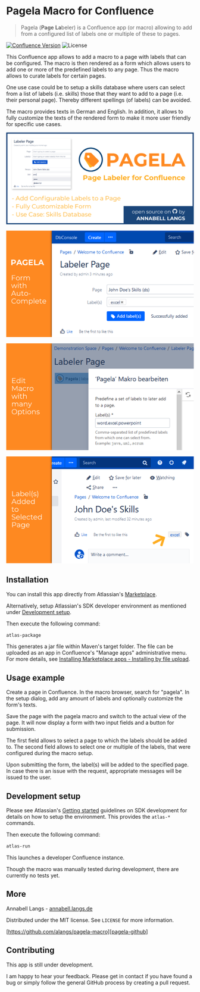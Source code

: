 # Pagela Macro for Confluence
> Pagela (**Page** **La**beler) is a Confluence app (or macro) allowing to add from a configured list of labels one or multiple of these to pages. 

[![Confluence Version][conf-image]][conf-url] ![License][license-image]

This Confluence app allows to add a macro to a page with labels that can be configured. The macro is then rendered as a form which allows users to add one or more of the predefined labels to any page.
Thus the macro allows to curate labels for certain pages. 

One use case could be to setup a skills database where users can select from a list of labels (i.e. skills) those that they want to add to a page (i.e. their personal page). Thereby different spellings (of labels) can be avoided.

The macro provides texts in German and English. In addition, it allows to fully customize the texts of the rendered form to make it more user friendly for specific use cases.

![Pagela-Banner](src/main/resources/images/pluginBanner.png)

![Pagela-Form1](src/main/resources/images/highlight1_cropped.png)

![Pagela-Form2](src/main/resources/images/highlight2_cropped.png)

![Pagela-Form3](src/main/resources/images/highlight3_cropped.png)

## Installation

You can install this app directly from Atlassian's [Marketplace][pagela-marketplace].

Alternatively, setup Atlassian's SDK developer environment as mentioned under [Development setup](#dev).

Then execute the following command:

```sh
atlas-package
```

This generates a jar file within Maven's target folder. The file can be uploaded as an app in Confluence's "Manage apps" administrative menu. For more details, see [Installing Marketplace apps - Installing by file upload][conf-install-app].

## Usage example

Create a page in Confluence. In the macro browser, search for "pagela". In the setup dialog, add any amount of labels and optionally customize the form's texts.

Save the page with the pagela macro and switch to the actual view of the page. It will now display a form with two input fields and a button for submission.

The first field allows to select a page to which the labels should be added to. The second field allows to select one or multiple of the labels, that were configured during the macro setup.

Upon submitting the form, the label(s) will be added to the specified page. In case there is an issue with the request, appropriate messages will be issued to the user.

## <a name="dev"></a>Development setup

Please see Atlassian's [Getting started][conf-dev] guidelines on SDK development for details on how to setup the environment. This provides the ```atlas-*``` commands.

Then execute the following command:

```sh
atlas-run
```

This launches a developer Confluence instance.

Though the macro was manually tested during development, there are currently no tests yet.

## More

Annabell Langs - [annabell.langs.de][langs]

Distributed under the MIT license. See ``LICENSE`` for more information.

[https://github.com/alangs/pagela-macro][pagela-github]

## Contributing

This app is still under development.

I am happy to hear your feedback. Please get in contact if you have found a bug or simply follow the general GitHub process by creating a pull request.


<!-- Markdown link & img dfn's -->
[conf-image]: https://img.shields.io/badge/Confluence-7.15.0-green.svg
[conf-url]: https://atlassian.com/software/confluence
[conf-dev]: https://developer.atlassian.com/server/framework/atlassian-sdk/
[conf-install-app]: https://confluence.atlassian.com/upm/installing-add-ons-273875715.html
[license-image]: https://img.shields.io/github/license/alangs/pagela-macro.svg
[langs]: http://www.annabell.langs.de
[pagela-marketplace]: https://marketplace.atlassian.com/apps/1223503/pagela-page-labeler?tab=overview&hosting=server
[pagela-github]: https://github.com/alangs/pagela-macro